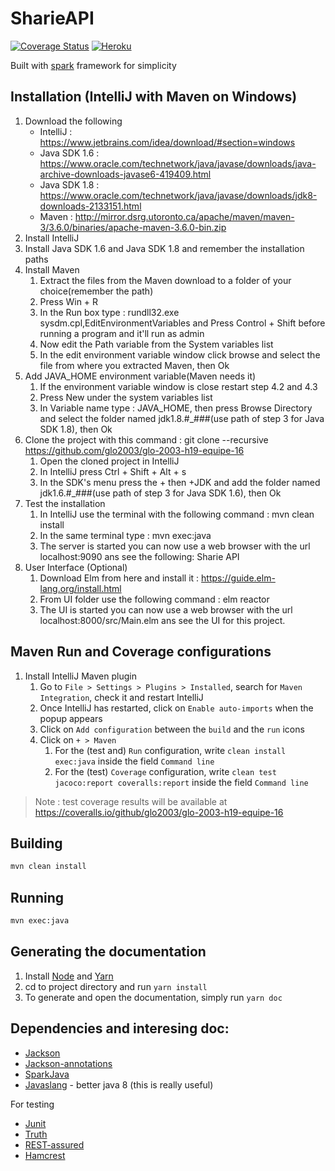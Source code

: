 # SharieAPI

[![Coverage Status](https://coveralls.io/repos/github/glo2003/glo-2003-h19-equipe-16/badge.svg?branch=master&t=f30cuN)](https://coveralls.io/github/glo2003/glo-2003-h19-equipe-16?branch=master)
[![Heroku](https://heroku-badge.herokuapp.com/?app=thawing-reef-71512&svg=1)](https://thawing-reef-71512.herokuapp.com/)

Built with [spark](http://sparkjava.com/) framework for simplicity

## Installation (IntelliJ with Maven on Windows)

1. Download the following
    * IntelliJ : https://www.jetbrains.com/idea/download/#section=windows
    * Java SDK 1.6 : https://www.oracle.com/technetwork/java/javase/downloads/java-archive-downloads-javase6-419409.html
    * Java SDK 1.8 : https://www.oracle.com/technetwork/java/javase/downloads/jdk8-downloads-2133151.html
    * Maven : http://mirror.dsrg.utoronto.ca/apache/maven/maven-3/3.6.0/binaries/apache-maven-3.6.0-bin.zip
2. Install IntelliJ
3. Install Java SDK 1.6 and Java SDK 1.8 and remember the installation paths
4. Install Maven
    1. Extract the files from the Maven download to a folder of your choice(remember the path)
    2. Press Win + R
    3. In the Run box type : rundll32.exe sysdm.cpl,EditEnvironmentVariables
and Press Control + Shift before running a program and it'll run as admin
    4. Now edit the Path variable from the System variables list
    5. In the edit environment variable window click browse and select the file from where you extracted Maven, then Ok
5. Add JAVA_HOME environment variable(Maven needs it)
    1. If the environment variable window is close restart step 4.2 and 4.3
    2. Press New under the system variables list
    3. In Variable name type : JAVA_HOME, then press Browse Directory and select the folder named jdk1.8.#_###(use path of step 3 for Java SDK 1.8), then Ok
6. Clone the project with this command : git clone --recursive https://github.com/glo2003/glo-2003-h19-equipe-16
    1. Open the cloned project in IntelliJ
    2. In IntelliJ press Ctrl + Shift + Alt + s
    3. In the SDK's menu press the + then +JDK and add the folder named jdk1.6.#_###(use path of step 3 for Java SDK 1.6), then Ok
8. Test the installation
    1. In IntelliJ use the terminal with the following command : mvn clean install
    2. In the same terminal type : mvn exec:java
    3. The server is started you can now use a web browser with the url localhost:9090 ans see the following: Sharie API
9.  User Interface (Optional)
    1. Download Elm from here and install it : https://guide.elm-lang.org/install.html
    2. From UI folder use the following command : elm reactor
    3. The UI is started you can now use a web browser with the url localhost:8000/src/Main.elm ans see the UI for this project.

## Maven Run and Coverage configurations

1. Install IntelliJ Maven plugin
    1. Go to `File > Settings > Plugins > Installed`, search for `Maven Integration`, check it and restart IntelliJ
    2. Once IntelliJ has restarted, click on `Enable auto-imports` when the popup appears
    3. Click on `Add configuration` between the `build` and the `run` icons
    4. Click on `+ > Maven`
        1. For the (test and) `Run` configuration, write `clean install exec:java` inside the field `Command line`
        2. For the (test) `Coverage` configuration, write `clean test jacoco:report coveralls:report` inside the field `Command line`

> Note : test coverage results will be available at https://coveralls.io/github/glo2003/glo-2003-h19-equipe-16

## Building

```bash
mvn clean install
```

## Running

```bash
mvn exec:java
```

## Generating the documentation

1. Install [Node](https://nodejs.org) and [Yarn](https://yarnpkg.com)
2. cd to project directory and run `yarn install`
3. To generate and open the documentation, simply run `yarn doc`

## Dependencies and interesing doc:

- [Jackson](http://wiki.fasterxml.com/JacksonHome)
- [Jackson-annotations](https://github.com/FasterXML/jackson-annotations)
- [SparkJava](http://sparkjava.com)
- [Javaslang](http://javaslang.com/) - better java 8 (this is really useful)

For testing 

- [Junit](http://junit.org/)
- [Truth](https://google.github.io/truth/)
- [REST-assured](http://rest-assured.io/)
- [Hamcrest](http://hamcrest.org/JavaHamcrest/javadoc/2.1/)
